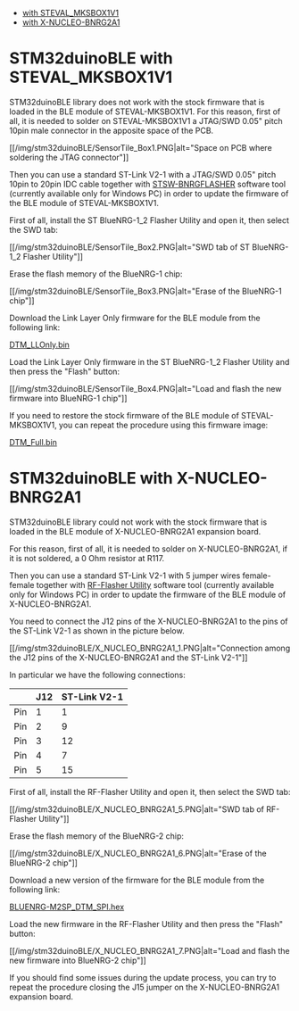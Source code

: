  * [with STEVAL_MKSBOX1V1](#stm32duinoble-with-steval_mksbox1v1)
 * [with X-NUCLEO-BNRG2A1](#stm32duinoble-with-x-nucleo-bnrg2a1)


# STM32duinoBLE with STEVAL_MKSBOX1V1

STM32duinoBLE library does not work with the stock firmware that is loaded in the BLE module of STEVAL-MKSBOX1V1.
For this reason, first of all, it is needed to solder on STEVAL-MKSBOX1V1 a JTAG/SWD 0.05" pitch 10pin male connector in the apposite space of the PCB.

[[/img/stm32duinoBLE/SensorTile_Box1.PNG|alt="Space on PCB where soldering the JTAG connector"]]

Then you can use a standard ST-Link V2-1 with a JTAG/SWD 0.05" pitch 10pin to 20pin IDC cable together with [STSW-BNRGFLASHER](https://www.st.com/content/st_com/en/products/embedded-software/wireless-connectivity-software/stsw-bnrgflasher.html) software tool (currently available only for Windows PC) in order to update the firmware of the BLE module of STEVAL-MKSBOX1V1.

First of all, install the ST BlueNRG-1_2 Flasher Utility and open it, then select the SWD tab:

[[/img/stm32duinoBLE/SensorTile_Box2.PNG|alt="SWD tab of ST BlueNRG-1_2 Flasher Utility"]]

Erase the flash memory of the BlueNRG-1 chip:

[[/img/stm32duinoBLE/SensorTile_Box3.PNG|alt="Erase of the BlueNRG-1 chip"]]

Download the Link Layer Only firmware for the BLE module from the following link:

[DTM_LLOnly.bin](https://github.com/stm32duino/wiki/blob/main/STEVAL-MKSBOX1V1/DTM_LLOnly.bin)

Load the Link Layer Only firmware in the ST BlueNRG-1_2 Flasher Utility and then press the "Flash" button:

[[/img/stm32duinoBLE/SensorTile_Box4.PNG|alt="Load and flash the new firmware into BlueNRG-1 chip"]]

If you need to restore the stock firmware of the BLE module of STEVAL-MKSBOX1V1, you can repeat the procedure using this firmware image:

[DTM_Full.bin](https://github.com/stm32duino/wiki/blob/main/STEVAL-MKSBOX1V1/DTM_Full.bin)


# STM32duinoBLE with X-NUCLEO-BNRG2A1

STM32duinoBLE library could not work with the stock firmware that is loaded in the BLE module of X-NUCLEO-BNRG2A1 expansion board.

For this reason, first of all, it is needed to solder on X-NUCLEO-BNRG2A1, if it is not soldered, a 0 Ohm resistor at R117.

Then you can use a standard ST-Link V2-1 with 5 jumper wires female-female together with [RF-Flasher Utility](https://www.st.com/en/embedded-software/stsw-bnrgflasher.html) software tool (currently available only for Windows PC) in order to update the firmware of the BLE module of X-NUCLEO-BNRG2A1.

You need to connect the J12 pins of the X-NUCLEO-BNRG2A1 to the pins of the ST-Link V2-1 as shown in the picture below.

[[/img/stm32duinoBLE/X_NUCLEO_BNRG2A1_1.PNG|alt="Connection among the J12 pins of the X-NUCLEO-BNRG2A1 and the ST-Link V2-1"]]

In particular we have the following connections:

| | J12 | ST-Link V2-1 |
| --- | --- | --- |
| Pin | 1 | 1  |
| Pin | 2 | 9  |
| Pin | 3 | 12 |
| Pin | 4 | 7  |
| Pin | 5 | 15 |

First of all, install the RF-Flasher Utility and open it, then select the SWD tab:

[[/img/stm32duinoBLE/X_NUCLEO_BNRG2A1_5.PNG|alt="SWD tab of RF-Flasher Utility"]]

Erase the flash memory of the BlueNRG-2 chip:

[[/img/stm32duinoBLE/X_NUCLEO_BNRG2A1_6.PNG|alt="Erase of the BlueNRG-2 chip"]]

Download a new version of the firmware for the BLE module from the following link:

[BLUENRG-M2SP_DTM_SPI.hex](https://github.com/stm32duino/wiki/blob/main/X-NUCLEO-BNRG2A1/BLUENRG-M2SP_DTM_SPI.hex)

Load the new firmware in the RF-Flasher Utility and then press the "Flash" button:

[[/img/stm32duinoBLE/X_NUCLEO_BNRG2A1_7.PNG|alt="Load and flash the new firmware into BlueNRG-2 chip"]]

If you should find some issues during the update process, you can try to repeat the procedure closing the J15 jumper on the X-NUCLEO-BNRG2A1 expansion board.

